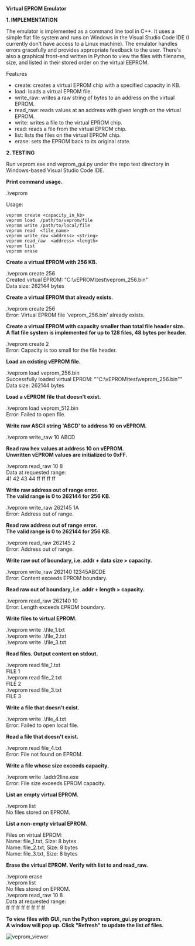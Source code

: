 **Virtual EPROM Emulator**

**1. IMPLEMENTATION**

The emulator is implemented as a command line tool in C++. It uses a simple flat file system and runs on Windows in the Visual Studio Code IDE (I currently don't have access to a Linux machine). The emulator handles errors gracefully and provides appropriate feedback to the user. There's also a graphical front-end written in Python to view the files with filename, size, and listed in their stored order on the virtual EEPROM.

Features
- create: creates a virtual EPROM chip with a specified capacity in KB.
- load: loads a virtual EPROM file.
- write_raw: writes a raw string of bytes to an address on the virtual EPROM.
- read_raw: reads values at an address with given length on the virtual EPROM.
- write: writes a file to the virtual EPROM chip.
- read:  reads a file from the virtual EPROM chip.
- list:  lists the files on the virtual EPROM chip.
- erase: sets the EPROM back to its original state.

**2. TESTING**

Run veprom.exe and veprom_gui.py under the repo test directory in Windows-based Visual Studio Code IDE.

**Print command usage.**

.\veprom

Usage:

    veprom create <capacity_in_kb>
    veprom load  /path/to/veprom/file
    veprom write /path/to/local/file
    veprom read  <file_name>
    veprom write_raw <address> <string>
    veprom read_raw  <address> <length>
    veprom list
    veprom erase

**Create a virtual EPROM with 256 KB.**

.\veprom create 256  
Created virtual EPROM: "C:\\vEPROM\\test\\veprom_256.bin"  
Data size: 262144 bytes

**Create a virtual EPROM that already exists.**

.\veprom create 256  
Error: Virtual EPROM file 'veprom_256.bin' already exists.

**Create a virtual EPROM with capacity smaller than total file header size.**  
**A flat file system is implemented for up to 128 files, 48 bytes per header.**

.\veprom create 2  
Error: Capacity is too small for the file header.

**Load an existing vEPROM file.**

.\veprom load veprom_256.bin  
Successfully loaded virtual EPROM: ""C:\\vEPROM\\test\\veprom_256.bin""  
Data size: 262144 bytes

**Load a vEPROM file that doesn't exist.**

.\veprom load veprom_512.bin  
Error: Failed to open file.

**Write raw ASCII string 'ABCD' to address 10 on vEPROM.**

.\veprom write_raw 10 ABCD

**Read raw hex values at address 10 on vEPROM.**  
**Unwritten vEPROM values are initialized to 0xFF.**

.\veprom read_raw 10 8  
Data at requested range:  
41 42 43 44 ff ff ff ff

**Write raw address out of range error.**  
**The valid range is 0 to 262144 for 256 KB.**

.\veprom write_raw 262145 1A  
Error: Address out of range.

**Read raw address out of range error.**  
**The valid range is 0 to 262144 for 256 KB.**

.\veprom read_raw 262145 2  
Error: Address out of range.

**Write raw out of boundary, i.e. addr + data size > capacity.**

.\veprom write_raw 262140 12345ABCDE  
Error: Content exceeds EPROM boundary.

**Read raw out of boundary, i.e. addr + length > capacity.**

.\veprom read_raw 262140 10  
Error: Length exceeds EPROM boundary.

**Write files to virtual EPROM.**

.\veprom write .\file_1.txt  
.\veprom write .\file_2.txt  
.\veprom write .\file_3.txt

**Read files. Output content on stdout.**

.\veprom read file_1.txt  
FILE 1  
.\veprom read file_2.txt  
FILE 2  
.\veprom read file_3.txt  
FILE 3  

**Write a file that doesn't exist.**

.\veprom write .\file_4.txt  
Error: Failed to open local file.

**Read a file that doesn't exist.**

.\veprom read file_4.txt  
Error: File not found on EPROM.

**Write a file whose size exceeds capacity.**

.\veprom write .\addr2line.exe  
Error: File size exceeds EPROM capacity.

**List an empty virtual EPROM.**

.\veprom list  
No files stored on EPROM.

**List a non-empty virtual EPROM.**

Files on virtual EPROM:  
  Name: file_1.txt, Size: 8 bytes  
  Name: file_2.txt, Size: 8 bytes  
  Name: file_3.txt, Size: 8 bytes  

**Erase the virtual EPROM. Verify with list to and read_raw.**

.\veprom erase  
.\veprom list  
No files stored on EPROM.  
.\veprom read_raw 10 8  
Data at requested range:  
ff ff ff ff ff ff ff ff

**To view files with GUI, run the Python veprom_gui.py program.**  
**A window will pop up. Click "Refresh" to update the list of files.**

![veprom_viewer](https://github.com/user-attachments/assets/9fcdd64f-20ba-4447-8e92-d9ac2ff42a25)

